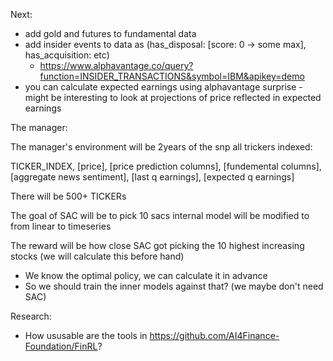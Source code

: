 Next:
* add gold and futures to fundamental data
* add insider events to data as (has_disposal: [score: 0 -> some max], has_acquisition: etc)
  * https://www.alphavantage.co/query?function=INSIDER_TRANSACTIONS&symbol=IBM&apikey=demo
* you can calculate expected earnings using alphavantage surprise - might be interesting to look at projections of price reflected in expected earnings


The manager:

The manager's environment will be 2years of the snp all trickers indexed:

TICKER_INDEX, [price], [price prediction columns], [fundemental columns], [aggregate news sentiment], [last q earnings], [expected q earnings]

There will be 500+ TICKERs

The goal of SAC will be to pick 10 sacs internal model will be modified to from linear to timeseries

The reward will be how close SAC got picking the 10 highest increasing stocks (we will calculate this before hand)

* We know the optimal policy, we can calculate it in advance
* So we should train the inner models against that? (we maybe don't need SAC)


Research:
* How ususable are the tools in https://github.com/AI4Finance-Foundation/FinRL?